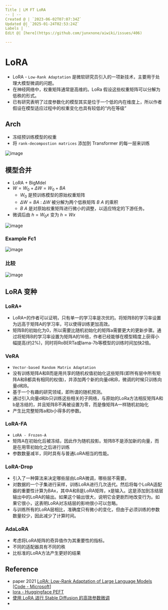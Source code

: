 ```yaml
---
Title | LM FT LoRA
-- | --
Created @ | `2023-06-02T07:07:34Z`
Updated @| `2025-01-24T02:53:24Z`
Labels | ``
Edit @| [here](https://github.com/junxnone/aiwiki/issues/406)

---
```

# LoRA

- LoRA - `Low-Rank Adaptation` 是微软研究员引入的一项新技术，主要用于处理大模型微调的问题。
- 在神经网络中，权重矩阵通常是高维的。LoRa 假设这些权重矩阵可以分解为低秩的形式。
- 已有研究表明了过度参数化的模型其实是位于一个低的内在维度上，所以作者假设在模型适应过程中的权重变化也具有较低的“内在等级”


## Arch
- 冻结预训练模型的权重
- 将 `rank-decompostion matrices` 添加到 Transformer 的每一层来训练


![image](https://github.com/junxnone/aiwiki/assets/2216970/5aecb88f-b112-4026-abb0-45cdb1d001a2)

## 模型合并
- LoRA + BigMdel 
- $W = W_0+\Delta W = W_0 + BA$ 
  - $W_0$ 是预训练模型的原始权重矩阵
  - $\Delta W =BA$ : $\Delta W$ 被分解为两个低秩矩阵 $B$ $A$ 的乘积
  -  $B$ $A$ 是对原始权重矩阵进行微小的调整，以适应特定的下游任务。
- 微调后由 $h=W_0x$  变为 $h=Wx$

![image](https://github.com/user-attachments/assets/d609de69-e5d5-44cb-920e-6649ce066577)


### Example Fc1

![image](https://github.com/user-attachments/assets/2215d72b-6717-4efd-b12f-d346ada4236e)



### 比较

![image](https://github.com/junxnone/aiwiki/assets/2216970/1e810c91-87c1-4b5e-86c3-de7a08b22405)


## LoRA 变种
### LoRA+
- LoRA+的作者可以证明，只有单一的学习率是次优的。将矩阵B的学习率设置为远高于矩阵A的学习率，可以使得训练更加高效。
- 矩阵B的初始化为0，所以需要比随机初始化的矩阵a需要更大的更新步骤。通过将矩阵B的学习率设置为矩阵A的16倍，作者已经能够在模型精度上获得小幅提高(约2%)，同时将RoBERTa或lama-7b等模型的训练时间加快2倍。

### VeRA
- `Vector-based Random Matrix Adaptation`
- 没有训练矩阵A和B而是用共享的随机权值初始化这些矩阵(即所有层中所有矩阵A和B都具有相同的权值)，并添加两个新的向量d和B，微调的时候只训练向量d和B。
- 基于一个有趣的研究领域，即所谓的随机预测。
- 通过引入向量d和b只训练这些相关的子网络，与原始的LoRa方法相反矩阵A和b是冻结的，并且矩阵B不再被设置为零，而是像矩阵A一样随机初始化
- 产生比完整矩阵a和b小得多的参数。


### LoRA-FA
- `LoRA - Frozen-A`
- 矩阵A在初始化后被冻结，因此作为随机投影。矩阵B不是添加新的向量，而是在用零初始化之后进行训练
- 参数数量减半，同时具有与普通LoRA相当的性能。

### LoRA-Drop
- 引入了一种算法来决定哪些层由LoRA微调，哪些层不需要。
- 对数据的一个子集进行采样，训练LoRA进行几次迭代。然后将每个LoRA适配器的重要性计算为BAx，其中A和B是LoRA矩阵，x是输入。这是添加到冻结层输出中的LoRA的输出。如果这个输出很大，说明它会更剧烈地改变行为。如果它很小，这表明LoRA对冻结层的影响很小可以忽略。
- 与训练所有的LoRA层相比，准确度只有微小的变化，但由于必须训练的参数数量较少，因此减少了计算时间。


### AdaLoRA
- 考虑将LoRA矩阵的奇异值作为其重要性的指标。
- 不同的适配器具有不同的秩
- 比标准的LoRA方法产生更好的结果

## Reference

- paper 2021 [LoRA: Low-Rank Adaptation of Large Language Models](https://arxiv.org/abs/2106.09685) [[Code - Microsoft](https://github.com/microsoft/LoRA)]
- [lora - Huggingface PEFT](https://github.com/huggingface/peft/blob/main/src/peft/tuners/lora.py)
- [使用 LoRA 进行 Stable Diffusion 的高效参数微调](https://huggingface.co/blog/zh/lora)
- 
